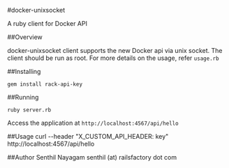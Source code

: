 #docker-unixsocket

A ruby client for Docker API

##Overview

docker-unixsocket client supports the new Docker api via unix socket. The client should be run as root. For more details on the usage, refer ```usage.rb```

##Installing

```gem install rack-api-key```

##Running

```ruby server.rb```

Access the application at ```http://localhost:4567/api/hello```

##Usage
curl --header "X_CUSTOM_API_HEADER: key" http://localhost:4567/api/hello

##Author
Senthil Nayagam
senthil (at) railsfactory dot com
